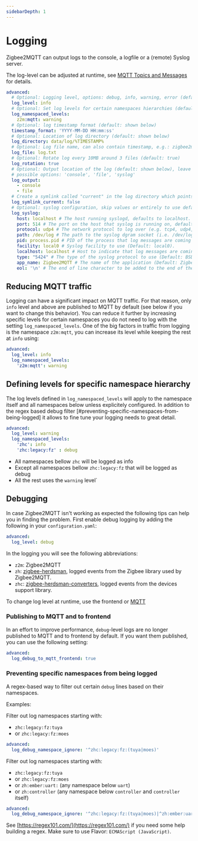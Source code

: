 ```yaml
---
sidebarDepth: 1
---
```


# Logging

Zigbee2MQTT can output logs to the console, a logfile or a (remote) Syslog server.

The log-level can be adjusted at runtime, see [MQTT Topics and Messages](../usage/mqtt_topics_and_messages.md#zigbee2mqtt-bridge-request) for details.

```yaml
advanced:
  # Optional: Logging level, options: debug, info, warning, error (default: info)
  log_level: info
  # Optional: Set log levels for certain namespaces hierarchies (default: {})
  log_namespaced_levels:
    z2m:mqtt: warning
  # Optional: log timestamp format (default: shown below)
  timestamp_format: 'YYYY-MM-DD HH:mm:ss'
  # Optional: Location of log directory (default: shown below)
  log_directory: data/log/%TIMESTAMP%
  # Optional: Log file name, can also contain timestamp, e.g.: zigbee2mqtt_%TIMESTAMP%.log (default: shown below)
  log_file: log.txt
  # Optional: Rotate log every 10MB around 3 files (default: true)
  log_rotation: true
  # Optional: Output location of the log (default: shown below), leave empty to suppress logging (log_output: [])
  # possible options: 'console', 'file', 'syslog'
  log_output:
    - console
    - file
  # Create a symlink called "current" in the log directory which points to the latests log directory. (default: false)
  log_symlink_current: false
  # Optional: syslog configuration, skip values or entirely to use defaults. Only use when 'syslog' in 'log_output' (see above)
  log_syslog:
    host: localhost # The host running syslogd, defaults to localhost.
    port: 514 # The port on the host that syslog is running on, defaults to syslogd's default port.
    protocol: udp4 # The network protocol to log over (e.g. tcp4, udp4, tls4, unix, unix-connect, etc).
    path: /dev/log # The path to the syslog dgram socket (i.e. /dev/log or /var/run/syslog for OS X).
    pid: process.pid # PID of the process that log messages are coming from (Default process.pid).
    facility: local0 # Syslog facility to use (Default: local0).
    localhost: localhost # Host to indicate that log messages are coming from (Default: localhost).
    type: "5424" # The type of the syslog protocol to use (Default: BSD, also valid: 5424).
    app_name: Zigbee2MQTT # The name of the application (Default: Zigbee2MQTT).
    eol: '\n' # The end of line character to be added to the end of the message (Default: Message without modifications).

```

## Reducing MQTT traffic

Logging can have a significant impact on MQTT traffic. For that reason, only `info` level and above are published to MQTT by default (see below if you want to change this behavior). You can reduce it further by increasing specific levels for certain namespaces you do not need to log with the setting `log_namespaced_levels`. One of the big factors in traffic from logging is the namespace `z2m:mqtt`, you can increase its level while keeping the rest at `info` using:

```yaml
advanced:
  log_level: info
  log_namespaced_levels:
    'z2m:mqtt': warning
```

## Defining levels for specific namespace hierarchy
The log levels defined in `log_namespaced_levels` will apply to the namespace itself and all namespaces below unless explicitely configured.
In addition to the regex based debug filter [#preventing-specific-namespaces-from-being-logged] it allows to fine tune your logging needs to great detail.
```yaml
advanced:
  log_level: warning
  log_namespaced_levels:
    'zhc': info
    'zhc:legacy:fz' : debug
```

- All namespaces bellow `zhc` will be logged as info
- Except all namespaces bellow `zhc:legacy:fz` that will be logged as debug
- All the rest uses the `warning` level`
 

## Debugging

In case Zigbee2MQTT isn't working as expected the following tips can help you in finding the problem.
First enable debug logging by adding the following in your `configuration.yaml`:

```yaml
advanced:
  log_level: debug
```

In the logging you will see the following abbreviations:
- `z2m`: Zigbee2MQTT
- `zh`: [zigbee-herdsman](https://github.com/koenkk/zigbee-herdsman), logged events from the Zigbee library used by Zigbee2MQTT.
- `zhc`: [zigbee-herdsman-converters](https://github.com/koenkk/zigbee-herdsman-converters), logged events from the devices support library.

To change log level at runtime, use the frontend or [MQTT](../usage/mqtt_topics_and_messages.md)

### Publishing to MQTT and to frontend

In an effort to improve performance, `debug`-level logs are no longer published to MQTT and to frontend by default. If you want them published, you can use the following setting:

```yaml
advanced:
  log_debug_to_mqtt_frontend: true
```

### Preventing specific namespaces from being logged

A regex-based way to filter out certain `debug` lines based on their namespaces.

Examples:

Filter out log namespaces starting with:

- `zhc:legacy:fz:tuya`
- or `zhc:legacy:fz:moes`

```yaml
advanced:
  log_debug_namespace_ignore: '^zhc:legacy:fz:(tuya|moes)'
```

Filter out log namespaces starting with:

- `zhc:legacy:fz:tuya`
- or `zhc:legacy:fz:moes`
- or `zh:ember:uart:` (any namespace below `uart`)
- or `zh:controller` (any namespace below `controller` and `controller` itself)

```yaml
advanced:
  log_debug_namespace_ignore: '^zhc:legacy:fz:(tuya|moes)|^zh:ember:uart:|^zh:controller'
```

See [https://regex101.com/](https://regex101.com/) if you need some help building a regex. Make sure to use Flavor: `ECMAScript (JavaScript)`.
